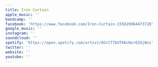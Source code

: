 ```yaml
---
title: Iron Curtain
apple_music: ''
bandcamp: ''
facebook: 'https://www.facebook.com/Iron-Curtain-155829864473728'
google_music: ''
instagram: ''
soundcloud: ''
spotify: 'https://open.spotify.com/artist/6OrCT7bUTkKcNzr6I6jWsz'
twitter: ''
website: ''
youtube: ''
---
```

